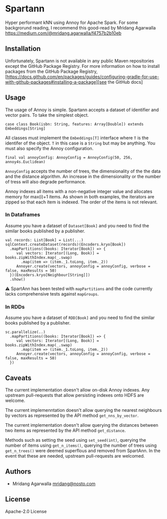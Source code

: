 # Spartann

Hyper performant kNN using Annoy for Apache Spark. For some backgrorund reading, I recommend this good-read by Mridang Agarwalla https://medium.com/@mridang.agarwalla/f4757b2b10eb

## Installation

Unfortunately, Spartann is not available in any public Maven repositories except the GitHub Package Registry. For more information on how to install packages
from the GitHub Package
Registry, [https://docs.github.com/en/packages/guides/configuring-gradle-for-use-with-github-packages#installing-a-package][see the GitHub docs]

## Usage

The usage of Annoy is simple. Spartann accepts a dataset of identifier and vector pairs. To take the simplest object.

```
case class Book(isbn: String, features: Array[Double]) extends Embeddings[String]
```

All classes must implement the `Embeddings[T]` interface where `T` is the identifer of the object. `T` in this case is a `String` but may be anything. You must also specify the Annoy configuration. 

```
final val annoyConfig: AnnoyConfig = AnnoyConfig(50, 256, annoy4s.Euclidean)
```

`AnnoyConfig` accepts the number of trees, the dimensionality of the the data and the distance algorithm. An increase in the dimensionality or the number of tress will also degrade performance.

Annoy indexes all items with a non-negative integer value and allocates memory for max(i)+1 items. As shown in both examples, the iterators are zipped so that each item is indexed. The order of the items is not relevant.

### In Dataframes

Assume you have a dataset of `Dataset[Book]` and you need to find the similar books published by a publisher. 

```
val records: List[Book] = List(...)
sqlContext.createDataset(records)(Encoders.kryo[Book])
  .mapPartitions((books: Iterator[Book]) => {
     val vectors: Iterator[(Long, Book)] = books.zipWithIndex.map(_.swap)
       .map(item => (item._1.toLong, item._2))
     Annoyer.create(vectors, annoyConfig = annoyConfig, verbose = false, maxResults = 50)
  })(Encoders.kryo[Neighbour[String]])
  .show()
```

⚠ SpartAnn has been tested with `mapPartitions` and the code currently lacks comprehensive tests against `mapGroups`.

### In RDDs

Assume you have a dataset of `RDD[Book]` and you need to find the similar books published by a publisher. 

```
sc.parallelize(..)
  .mapPartitions((books: Iterator[Book]) => {
     val vectors: Iterator[(Long, Book)] = books.zipWithIndex.map(_.swap)
       .map(item => (item._1.toLong, item._2))
     Annoyer.create(vectors, annoyConfig = annoyConfig, verbose = false, maxResults = 50)
  })
```

## Caveats

The current implementation doesn't allow on-disk Annoy indexes. Any upstream pull-requests that allow persisting indexes onto HDFS are welcome.

The current implemenntation doesn't allow querying the nearest neighbours by vectors as represented by the API method `get_nns_by_vector`.

The current implementation doesn't allow querying the distances between two items as represented by the API method `get_distance`.

Methods such as setting the seed using `set_seed(int)`, querying the number of items using `get_n_items()`, querying the number of trees using `get_n_trees()` were deemed superflous and removed from SpartAnn. In the event that these are needed, upstream pull-requests are welcomed.

## Authors

* Mridang Agarwalla <mridang@nosto.com>

## License

Apache-2.0 License

[see the GitHub docs]: https://docs.github.com/en/packages/guides/configuring-gradle-for-use-with-github-packages#installing-a-package
